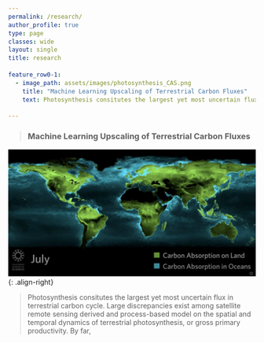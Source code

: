 ```yaml
---
permalink: /research/
author_profile: true
type: page
classes: wide
layout: single
title: research

feature_row0-1:
  - image_path: assets/images/photosynthesis_CAS.png
    title: "Machine Learning Upscaling of Terrestrial Carbon Fluxes"
    text: Photosynthesis consitutes the largest yet most uncertain flux in terrestrial carbon cycle. By far, the most accurate measurements of ecosystem-level photosynthesis, also called the Gross Primary Productivity (GPP), come from networks of eddy covariance flux towers. Flux sites, however, are only sparsely and evenly distributed, and thus unable to inform the spatial and temporal dynamics of GPP at global scale. Here we combine machine learning and physical constraints to upscale GPP measurements from flux tower sites to wall-to-wall global maps. We aim to rescontruct the temporal GPP variability induced by both cliamte and land surface changes. \n papers

---
```



> ### Machine Learning Upscaling of Terrestrial Carbon Fluxes
![right-aligned-image](../assets/images/photosynthesis_CAS.png){: .align-right}
> Photosynthesis consitutes the largest yet most uncertain flux in terrestrial carbon cycle. Large discrepancies exist among satellite remote sensing derived and process-based model on the spatial and temporal dynamics of terrestrial photosynthesis, or gross primary productivity. By far, 
